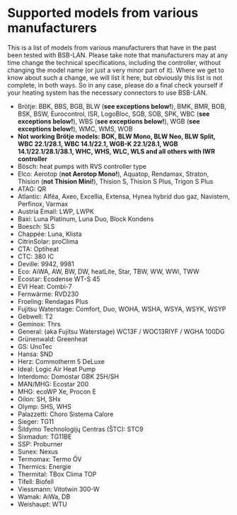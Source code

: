 # Supported models from various manufacturers

This is a list of models from various manufacturers that have in the past been tested with BSB-LAN. Please take note that manufacturers may at any time change the technical specifications, including the controller, without changing the model name (or just a very minor part of it). Where we get to know about such a change, we will list it here, but obviously this list is not complete, in both ways. So in any case, please do a final check yourself if your heating system has the necessary connectors to use BSB-LAN.

- Brötje: BBK, BBS, BGB, BLW (**see exceptions below!**), BMK, BMR, BOB, BSK, BSW, Eurocontrol, ISR, LogoBloc, SGB, SOB, SPK, WBC (**see exceptions below!**), WBS (**see exceptions below!**), WGB (**see exceptions below!**), WMC, WMS, WOB
- **Not working Brötje models: BOK, BLW Mono, BLW Neo, BLW Split, WBC 22.1/28.1, WBC 14.1/22.1, WGB-K 22.1/28.1, WGB 14.1/22.1/28.1/38.1, WHC, WHS, WLC, WLS and all others with IWR controller**  
- Bösch: heat pumps with RVS controller type
- Elco: Aerotop (**not Aerotop Mono!**), Aquatop, Rendamax, Straton, Thision (**not Thision Mini!**), Thision S, Thision S Plus, Trigon S Plus
- ATAG: QR
- Atlantic: Alféa, Axeo, Excellia, Extensa, Hynea hybrid duo gaz, Navistem, Perfinox, Varmax
- Austria Email: LWP, LWPK
- Baxi: Luna Platinum, Luna Duo, Block Kondens
- Boesch: SLS
- Chappée: Luna, Klista
- CitrinSolar: proClima
- CTA: Optiheat
- CTC: 380 IC
- Deville: 9942, 9981
- Eco: AiWA, AW, BW, DW, heatLite, Star, TBW, WW, WWi, TWW
- Ecostar: Ecodense WT-S 45
- EVI Heat: Combi-7
- Fernwärme: RVD230
- Froeling: Rendagas Plus
- Fujitsu Waterstage: Comfort, Duo, WOHA, WSHA, WSYA, WSYK, WSYP
- Gebwell: T2
- Geminox: Thrs
- General: (aka Fujitsu Waterstage) WC13F / WOC13RIYF / WGHA 100DG
- Grünenwald: Greenheat
- GS: UnoTec
- Hansa: SND
- Herz: Commotherm 5 DeLuxe
- Ideal: Logic Air Heat Pump
- Interdomo: Domostar GBK 25H/SH
- MAN/MHG: Ecostar 200
- MHG: ecoWP Xe, Procon E
- Oilon: SH, SHx
- Olymp: SHS, WHS
- Palazzetti: Choro Sistema Calore
- Sieger: TG11
- Šildymo Technologijų Centras (ŠTC): STC9
- Sixmadun: TG11BE
- SSP: Proburner
- Sunex: Nexus
- Termomax: Termo ÖV
- Thermics: Energie
- Thermital: TBox Clima TOP
- Tifell: Biofell
- Viessmann: Vitotwin 300-W
- Wamak: AiWa, DB
- Weishaupt: WTU
